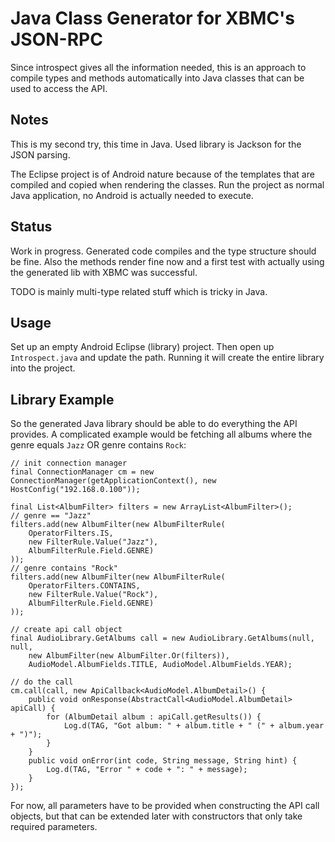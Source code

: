 Java Class Generator for XBMC's JSON-RPC
========================================

Since introspect gives all the information needed, this is an approach to
compile types and methods automatically into Java classes that can be used to
access the API.

Notes
-----

This is my second try, this time in Java. Used library is Jackson for the JSON
parsing.

The Eclipse project is of Android nature because of the templates that are
compiled and copied when rendering the classes. Run the project as normal
Java application, no Android is actually needed to execute.

Status
------

Work in progress. Generated code compiles and the type structure should be
fine. Also the methods render fine now and a first test with actually
using the generated lib with XBMC was successful.

TODO is mainly multi-type related stuff which is tricky in Java.

Usage
-----

Set up an empty Android Eclipse (library) project. Then open up `Introspect.java`
and update the path. Running it will create the entire library into the project. 

Library Example
---------------

So the generated Java library should be able to do everything the API provides.
A complicated example would be fetching all albums where the genre equals `Jazz`
OR genre contains `Rock`:

	// init connection manager
	final ConnectionManager cm = new ConnectionManager(getApplicationContext(), new HostConfig("192.168.0.100"));
	
	final List<AlbumFilter> filters = new ArrayList<AlbumFilter>();
	// genre == "Jazz"
	filters.add(new AlbumFilter(new AlbumFilterRule(
		OperatorFilters.IS, 
		new FilterRule.Value("Jazz"), 
		AlbumFilterRule.Field.GENRE)
	));
	// genre contains "Rock"
	filters.add(new AlbumFilter(new AlbumFilterRule(
		OperatorFilters.CONTAINS, 
		new FilterRule.Value("Rock"), 
		AlbumFilterRule.Field.GENRE)
	));
	
	// create api call object
	final AudioLibrary.GetAlbums call = new AudioLibrary.GetAlbums(null, null,
		new AlbumFilter(new AlbumFilter.Or(filters)),
		AudioModel.AlbumFields.TITLE, AudioModel.AlbumFields.YEAR);
	
	// do the call 
	cm.call(call, new ApiCallback<AudioModel.AlbumDetail>() {
		public void onResponse(AbstractCall<AudioModel.AlbumDetail> apiCall) {
			for (AlbumDetail album : apiCall.getResults()) {
				Log.d(TAG, "Got album: " + album.title + " (" + album.year + ")");
			}
		}
		public void onError(int code, String message, String hint) {
			Log.d(TAG, "Error " + code + ": " + message);
		}
	}); 

For now, all parameters have to be provided when constructing the API call 
objects, but that can be extended later with constructors that only take
required parameters.

